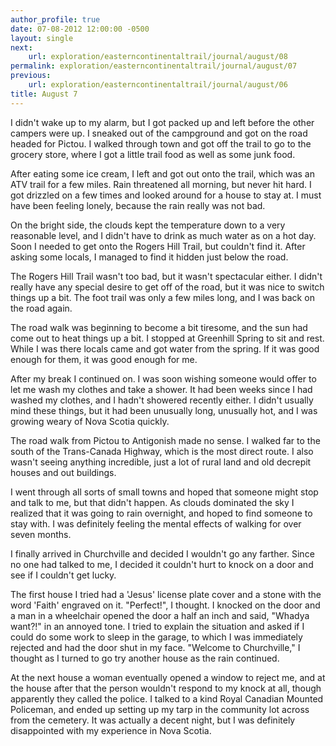 ```yaml
---
author_profile: true
date: 07-08-2012 12:00:00 -0500
layout: single
next:
    url: exploration/easterncontinentaltrail/journal/august/08
permalink: exploration/easterncontinentaltrail/journal/august/07
previous:
    url: exploration/easterncontinentaltrail/journal/august/06
title: August 7
---
```

I didn't wake up to my alarm, but I got packed up and left before the other campers were up. I sneaked out of the campground and got on the road headed for Pictou. I walked through town and got off the trail to go to the grocery store, where I got a little trail food as well as some junk food.

After eating some ice cream, I left and got out onto the trail, which was an ATV trail for a few miles. Rain threatened all morning, but never hit hard. I got drizzled on a few times and looked around for a house to stay at. I must have been feeling lonely, because the rain really was not bad.

On the bright side, the clouds kept the temperature down to a very reasonable level, and I didn't have to drink as much water as on a hot day. Soon I needed to get onto the Rogers Hill Trail, but couldn't find it. After asking some locals, I managed to find it hidden just below the road.

The Rogers Hill Trail wasn't too bad, but it wasn't spectacular either. I didn't really have any special desire to get off of the road, but it was nice to switch things up a bit. The foot trail was only a few miles long, and I was back on the road again.

The road walk was beginning to become a bit tiresome, and the sun had come out to heat things up a bit. I stopped at Greenhill Spring to sit and rest. While I was there locals came and got water from the spring. If it was good enough for them, it was good enough for me.

After my break I continued on. I was soon wishing someone would offer to let me wash my clothes and take a shower. It had been weeks since I had washed my clothes, and I hadn't showered recently either. I didn't usually mind these things, but it had been unusually long, unusually hot, and I was growing weary of Nova Scotia quickly.

The road walk from Pictou to Antigonish made no sense. I walked far to the south of the Trans-Canada Highway, which is the most direct route. I also wasn't seeing anything incredible, just a lot of rural land and old decrepit houses and out buildings.

   I went through all sorts of small towns and hoped that someone might stop and talk to me, but that didn't happen. As clouds dominated the sky I realized that it was going to rain overnight, and hoped to find someone to stay with. I was definitely feeling the mental effects of walking for over seven months.

I finally arrived in Churchville and decided I wouldn't go any farther. Since no one had talked to me, I decided it couldn't hurt to knock on a door and see if I couldn't get lucky.

The first house I tried had a 'Jesus' license plate cover and a stone with the word 'Faith' engraved on it. "Perfect!", I thought. I knocked on the door and a man in a wheelchair opened the door a half an inch and said, "Whadya want?!" in an annoyed tone. I tried to explain the situation and asked if I could do some work to sleep in the garage, to which I was immediately rejected and had the door shut in my face. "Welcome to Churchville," I thought as I turned to go try another house as the rain continued.

At the next house a woman eventually opened a window to reject me, and at the house after that the person wouldn't respond to my knock at all, though apparently they called the police. I talked to a kind Royal Canadian Mounted Policeman, and ended up setting up my tarp in the community lot across from the cemetery. It was actually a decent night, but I was definitely disappointed with my experience in Nova Scotia.